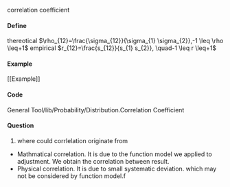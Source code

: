 correlation coefficient 
#### Define
thereotical
$\rho_{12}=\frac{\sigma_{12}}{\sigma_{1} \sigma_{2}},-1 \leq \rho \leq+1$
empirical
$r_{12}=\frac{s_{12}}{s_{1} s_{2}}, \quad-1 \leq r \leq+1$
#### Example
[[Example]]

#### Code

General Tool/lib/Probability/Distribution.Correlation Coefficient


#### Question
1. where could corrlelation originate from
- Mathmatical correlation. It is due to the function model we applied to adjustment. We obtain the correlation between result.
- Physical correlation. It is due to small systematic deviation. which may not be considered by function model.f


